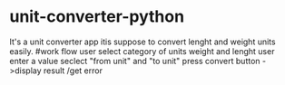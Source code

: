 # unit-converter-python
It's a unit converter app itis suppose to convert lenght and weight units easily.
#work flow
user select category of units weight and lenght
user enter a value
seclect "from unit" and "to unit"
press convert button ->display result /get error 
